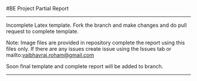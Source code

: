 #BE Project Partial Report

----------------------------------------------------

Incomplete Latex template. Fork the branch and make changes and do pull request to complete template.

Note: Image files are provided in repository complete the report using this files only.
If there are any issues create issue using the Issues tab or mailto:vaibhavraj.roham@gmail.com


Soon final template and complete report will be added to branch.

------------------------------------------------------
